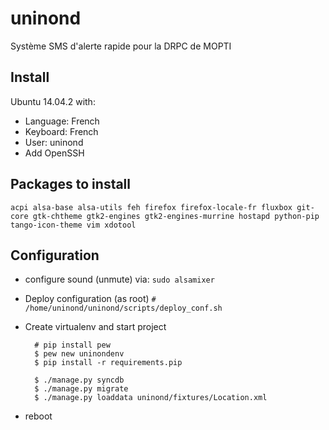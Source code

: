 # uninond
Système SMS d'alerte rapide pour la DRPC de MOPTI

## Install
Ubuntu 14.04.2 with:
  
* Language: French
* Keyboard: French
* User: uninond
* Add OpenSSH

## Packages to install

	acpi alsa-base alsa-utils feh firefox firefox-locale-fr fluxbox git-core gtk-chtheme gtk2-engines gtk2-engines-murrine hostapd python-pip tango-icon-theme vim xdotool 

## Configuration

* configure sound (unmute) via: `sudo alsamixer`
* Deploy configuration (as root)
    `# /home/uninond/uninond/scripts/deploy_conf.sh`
* Create virtualenv and start project

        # pip install pew
        $ pew new uninondenv
        $ pip install -r requirements.pip

        $ ./manage.py syncdb
        $ ./manage.py migrate
        $ ./manage.py loaddata uninond/fixtures/Location.xml
* reboot